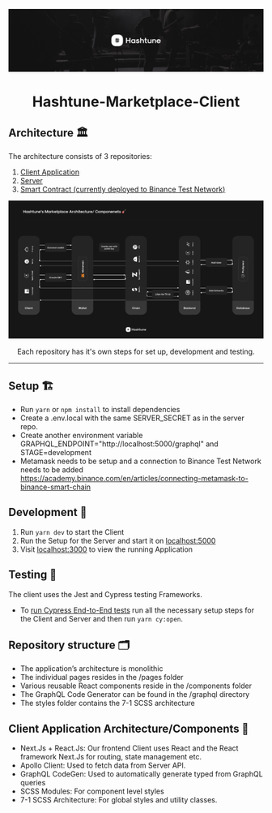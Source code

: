 ![](.github/assets/images/cover.png)

<div align="center">

# Hashtune-Marketplace-Client

</div>

## Architecture 🏛

The architecture consists of 3 repositories:

1. [Client Application](https://github.com/hashtune/Hashtune-Marketplace-Client)
2. [Server](https://github.com/hashtune/Hashtune-Marketplace-Server)
3. [Smart Contract (currently deployed to Binance Test Network)](https://github.com/hashtune/Hashtune-Marketplace-Chain)

![](.github/assets/images/architecture.png)

<div align="center">Each repository has it's own steps for set up, development and testing.</div>

---

## Setup 🏗

- Run `yarn` or `npm install` to install dependencies
- Create a .env.local with the same SERVER_SECRET as in the server repo.
- Create another environment variable GRAPHQL_ENDPOINT="http://localhost:5000/graphql" and STAGE=development
- Metamask needs to be setup and a connection to Binance Test Network needs to be added https://academy.binance.com/en/articles/connecting-metamask-to-binance-smart-chain

## Development 🚀

1. Run `yarn dev` to start the Client
2. Run the Setup for the Server and start it on <u>localhost:5000</u>
3. Visit <u>localhost:3000</u> to view the running Application

## Testing 🧪

The client uses the Jest and Cypress testing Frameworks.

- To [run Cypress End-to-End tests](https://github.com/hashtune/Hashtune-Marketplace-Client/tree/feat/client-tests/tests/cypress) run all the necessary setup steps for the Client and Server and then run `yarn cy:open`.

## Repository structure 🗂

- The application’s architecture is monolithic
- The individual pages resides in the /pages folder
- Various reusable React components reside in the /components folder
- The GraphQL Code Generator can be found in the /graphql directory
- The styles folder contains the 7-1 SCSS architecture

## Client Application Architecture/Components 🧱

- Next.Js + React.Js: Our frontend Client uses React and the React framework Next.Js for routing, state management etc.
- Apollo Client: Used to fetch data from Server API.
- GraphQL CodeGen: Used to automatically generate typed from GraphQL queries
- SCSS Modules: For component level styles
- 7-1 SCSS Architecture: For global styles and utility classes.
